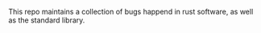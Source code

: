 This repo maintains a collection of bugs happend in rust software, as well as the standard library.
